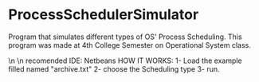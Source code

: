 ProcessSchedulerSimulator
=========================

Program that simulates different types of OS' Process Scheduling. This program was made at 4th College Semester on Operational System class.


\n
\n
recomended IDE: Netbeans
HOW IT WORKS:
1- Load the example filled named "archive.txt"
2- choose the Scheduling type
3- run.
